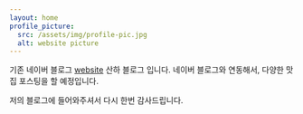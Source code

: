 ```yaml
---
layout: home
profile_picture:
  src: /assets/img/profile-pic.jpg
  alt: website picture
---
```


<p>
  기존 네이버 블로그  <a href="http://blog.naver.com/okinet66">website</a> 산하 블로그 입니다. 네이버 블로그와 연동해서, 다양한 맛집 포스팅을 할 예정입니다.
</p>

<p>
  저의 블로그에 들어와주셔서 다시 한번 감사드립니다.
</p>
